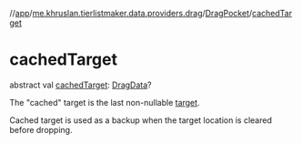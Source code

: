 //[app](../../../index.md)/[me.khruslan.tierlistmaker.data.providers.drag](../index.md)/[DragPocket](index.md)/[cachedTarget](cached-target.md)

# cachedTarget

abstract val [cachedTarget](cached-target.md): [DragData](../../me.khruslan.tierlistmaker.data.models.drag/-drag-data/index.md)?

The &quot;cached&quot; target is the last non-nullable [target](target.md).

Cached target is used as a backup when the target location is cleared before dropping.
